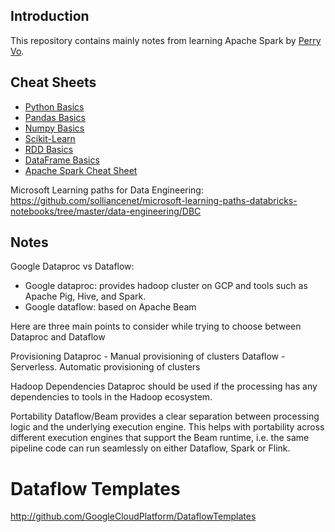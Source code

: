 ## Introduction

This repository contains mainly notes from learning Apache Spark by [Perry Vo](https://github.com/perrypvo).


## Cheat Sheets

+ [Python Basics](https://s3.amazonaws.com/assets.datacamp.com/blog_assets/PythonForDataScience.pdf)
+ [Pandas Basics](http://datacamp-community.s3.amazonaws.com/3857975e-e12f-406a-b3e8-7d627217e952)
+ [Numpy Basics](https://s3.amazonaws.com/assets.datacamp.com/blog_assets/Numpy_Python_Cheat_Sheet.pdf)
+ [Scikit-Learn](http://datacamp-community.s3.amazonaws.com/5433fa18-9f43-44cc-b228-74672efcd116)
+ [RDD Basics](https://s3.amazonaws.com/assets.datacamp.com/blog_assets/PySpark_Cheat_Sheet_Python.pdf)
+ [DataFrame Basics](https://s3.amazonaws.com/assets.datacamp.com/blog_assets/PySpark_SQL_Cheat_Sheet_Python.pdf)
+ [Apache Spark Cheat Sheet](https://hackr.io/tutorials/learn-apache-spark)

Microsoft Learning paths for Data Engineering:
https://github.com/solliancenet/microsoft-learning-paths-databricks-notebooks/tree/master/data-engineering/DBC


## Notes
Google Dataproc vs Dataflow:
- Google dataproc:  provides hadoop cluster on GCP and tools such as Apache Pig, Hive, and Spark. 
- Google dataflow:  based on Apache Beam

Here are three main points to consider while trying to choose between Dataproc and Dataflow

Provisioning
Dataproc - Manual provisioning of clusters
Dataflow - Serverless. Automatic provisioning of clusters

Hadoop Dependencies
Dataproc should be used if the processing has any dependencies to tools in the Hadoop ecosystem.

Portability
Dataflow/Beam provides a clear separation between processing logic and the underlying execution engine. This helps with portability across different execution engines that support the Beam runtime, i.e. the same pipeline code can run seamlessly on either Dataflow, Spark or Flink.

# Dataflow Templates
http://github.com/GoogleCloudPlatform/DataflowTemplates

